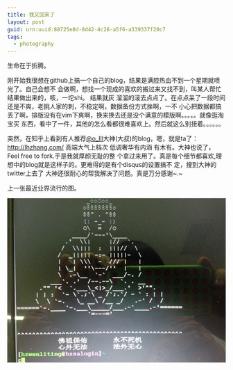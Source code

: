 ```yaml
---
title: 我又回来了
layout: post
guid: urn:uuid:88725e8d-8d42-4c28-a5f6-a339337f20c7
tags:
  - photography
---
```



生命在于折腾。

刚开始我很想在github上搞一个自己的blog，结果是满腔热血不到一个星期就喷光了。自己会想不
会做啊，想找一个现成的喜欢的搬过来又找不到，叫某人帮忙结果做出来的，咳，一坨shi。  结果就灰
溜溜的滚去点点了。在点点呆了一段时间还是不爽，老挑人家的刺，不稳定啊，数据备份方式挫啊，一不
小心把数据都搞丢了啊，排版没有在vim下爽啊，换来换去还是没个满意的模版啊。。。。。就像逛淘宝买
东西，看中了一件，其他的怎么看都很难喜欢上。然后就这么别扭着。。。。。。    

突然，在知乎上看到有人推荐[@o_lll](https://twitter.com/o_lll)大神(大叔)的blog，嗯，就是ta了：<http://lhzhang.com/> 
高端大气上档次 低调奢华有内涵 有木有。大神也说了，Feel free to fork.于是我就厚颜无耻的整
个拿过来用了。真是每个细节都喜欢,理想中的blog就是这样子的。更难得的是有个disqus的设置搞不
定，搜到大神的twitter上去了 大神还很耐心的帮我解决了问题。真是万分感谢~.~    

上一张最近业界流行的图。

![我又回来了](/media/files/2013/11/05/fo.jpg)
